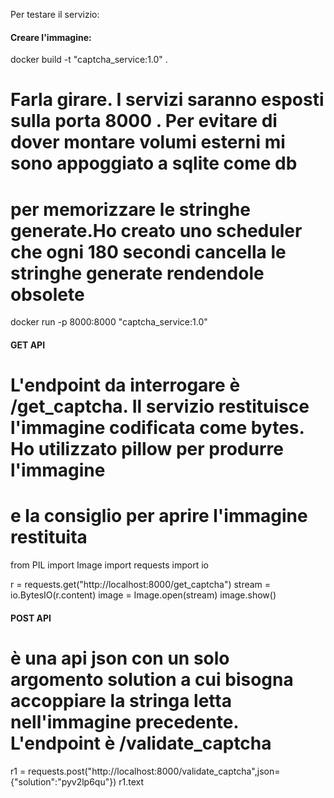 

Per testare il servizio:

#### Creare l'immagine:

docker build -t "captcha_service:1.0" .

# Farla girare. I servizi saranno esposti sulla porta 8000 . Per evitare di dover montare volumi esterni mi sono appoggiato a sqlite come db
# per memorizzare le stringhe generate.Ho creato uno scheduler che ogni 180 secondi cancella le stringhe generate rendendole obsolete

docker run -p 8000:8000 "captcha_service:1.0"

#### GET API
# L'endpoint da interrogare è /get_captcha. Il servizio restituisce l'immagine codificata come bytes. Ho utilizzato pillow per produrre l'immagine
# e la consiglio per aprire l'immagine restituita

from PIL import Image
import requests
import io


r = requests.get("http://localhost:8000/get_captcha")
stream = io.BytesIO(r.content)
image = Image.open(stream)
image.show()


#### POST API
# è una api json con un solo argomento solution a cui bisogna accoppiare la stringa letta nell'immagine precedente. L'endpoint è /validate_captcha 
r1 = requests.post("http://localhost:8000/validate_captcha",json={"solution":"pyv2lp6qu"})
r1.text

